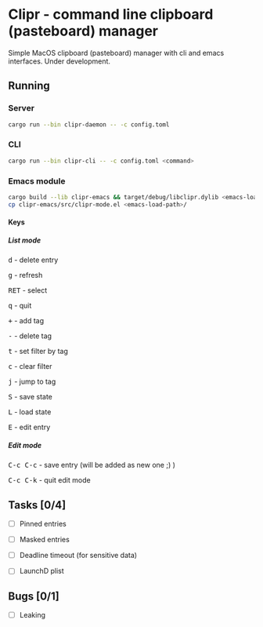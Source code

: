 Clipr - command line clipboard (pasteboard) manager
===================================================

Simple MacOS clipboard (pasteboard) manager with cli and emacs interfaces. Under development.

## Running

### Server

```bash
cargo run --bin clipr-daemon -- -c config.toml
```

### CLI

```bash
cargo run --bin clipr-cli -- -c config.toml <command>
```

### Emacs module

```bash
cargo build --lib clipr-emacs && target/debug/libclipr.dylib <emacs-load-path>/clipr.so
cp clipr-emacs/src/clipr-mode.el <emacs-load-path>/
```

#### Keys

##### List mode

<kbd>d</kbd> - delete entry

<kbd>g</kbd> - refresh

<kbd>RET</kbd> - select

<kbd>q</kbd> - quit

<kbd>+</kbd> - add tag

<kbd>-</kbd> - delete tag

<kbd>t</kbd> - set filter by tag

<kbd>c</kbd> - clear filter

<kbd>j</kbd> - jump to tag

<kbd>S</kbd> - save state

<kbd>L</kbd> - load state

<kbd>E</kbd> - edit entry

##### Edit mode

<kbd>C-c C-c</kbd> - save entry (will be added as new one ;) )

<kbd>C-c C-k</kbd> - quit edit mode

## Tasks [0/4]

* [ ] Pinned entries

* [ ] Masked entries

* [ ] Deadline timeout (for sensitive data)

* [ ] LaunchD plist

## Bugs [0/1]

* [ ] Leaking

